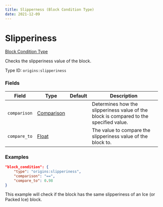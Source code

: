 ```yaml
---
title: Slipperness (Block Condition Type)
date: 2021-12-09
---
```


# Slipperiness

[Block Condition Type](../block_condition_types.md)

Checks the slipperiness value of the block.

Type ID: `origins:slipperiness`


### Fields

Field | Type | Default | Description
------|------|---------|------------
`comparison` | [Comparison](../data_types/comparison.md) | | Determines how the slipperiness value of the block is compared to the specified value.
`compare_to` | [Float](../data_types/float.md) | | The value to compare the slipperiness value of the block to.


### Examples

```json
"block_condition": {
    "type": "origins:slipperiness",
    "comparison": "==",
    "compare_to": 0.98
}
```

This example will check if the block has the same slipperiness of an Ice (or Packed Ice) block.
